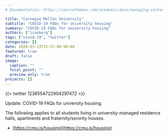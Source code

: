 ```yaml
---
# Documentation: https://sourcethemes.com/academic/docs/managing-content/

title: "Carnegie Mellon University"
subtitle: "COVID-19 FAQs for university housing"
summary: "COVID-19 FAQs for university housing"
authors: ["icaoberg"]
tags: ["covid-19", "twitter"]
categories: []
date: 2020-03-13T15:57:00-00:00
featured: true
draft: false
image:
  caption: ""
  focal_point: ""
  preview_only: true
projects: []
---
```


{{< twitter 1238554722904297472 >}}

Update: COVID-19 FAQs for university housing.

The following applies to all students living in university-managed residence halls, apartments and fraternity/sorority houses. 

* [https://cmu.is/housing](https://cmu.is/housing)
